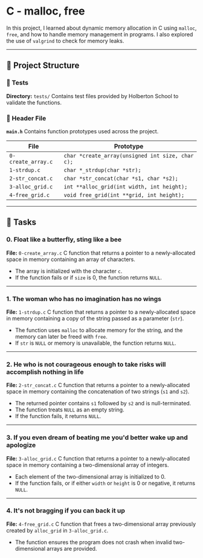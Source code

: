 # C - malloc, free

In this project, I learned about dynamic memory allocation in C using `malloc`, `free`, and how to handle memory management in programs. I also explored the use of `valgrind` to check for memory leaks.

---

## 📁 Project Structure

### 📂 Tests

**Directory:** `tests/`
Contains test files provided by Holberton School to validate the functions.

### 📄 Header File

**`main.h`**
Contains function prototypes used across the project.

| File               | Prototype                                        |
| ------------------ | ------------------------------------------------ |
| `0-create_array.c` | `char *create_array(unsigned int size, char c);` |
| `1-strdup.c`       | `char *_strdup(char *str);`                      |
| `2-str_concat.c`   | `char *str_concat(char *s1, char *s2);`          |
| `3-alloc_grid.c`   | `int **alloc_grid(int width, int height);`       |
| `4-free_grid.c`    | `void free_grid(int **grid, int height);`        |

---

## 📃 Tasks

### 0. Float like a butterfly, sting like a bee

**File:** `0-create_array.c`
C function that returns a pointer to a newly-allocated space in memory containing an array of characters.

* The array is initialized with the character `c`.
* If the function fails or if `size` is 0, the function returns `NULL`.

---

### 1. The woman who has no imagination has no wings

**File:** `1-strdup.c`
C function that returns a pointer to a newly-allocated space in memory containing a copy of the string passed as a parameter (`str`).

* The function uses `malloc` to allocate memory for the string, and the memory can later be freed with `free`.
* If `str` is `NULL` or memory is unavailable, the function returns `NULL`.

---

### 2. He who is not courageous enough to take risks will accomplish nothing in life

**File:** `2-str_concat.c`
C function that returns a pointer to a newly-allocated space in memory containing the concatenation of two strings (`s1` and `s2`).

* The returned pointer contains `s1` followed by `s2` and is null-terminated.
* The function treats `NULL` as an empty string.
* If the function fails, it returns `NULL`.

---

### 3. If you even dream of beating me you'd better wake up and apologize

**File:** `3-alloc_grid.c`
C function that returns a pointer to a newly-allocated space in memory containing a two-dimensional array of integers.

* Each element of the two-dimensional array is initialized to 0.
* If the function fails, or if either `width` or `height` is 0 or negative, it returns `NULL`.

---

### 4. It's not bragging if you can back it up

**File:** `4-free_grid.c`
C function that frees a two-dimensional array previously created by `alloc_grid` in `3-alloc_grid.c`.

* The function ensures the program does not crash when invalid two-dimensional arrays are provided.